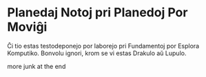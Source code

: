 # Planedaj Notoj pri Planedoj Por Moviĝi

Ĉi tio estas testodeponejo por laborejo pri Fundamentoj por Esplora Komputiko.
Bonvolu ignori, krom se vi estas Drakulo aŭ Lupulo.

more junk at the end
